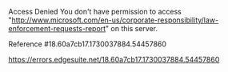 Access Denied
You don't have permission to access "http://www.microsoft.com/en-us/corporate-responsibility/law-enforcement-requests-report" on this server.

Reference #18.60a7cb17.1730037884.54457860

https://errors.edgesuite.net/18.60a7cb17.1730037884.54457860
